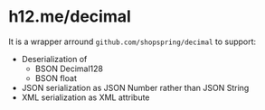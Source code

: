 h12.me/decimal
==============

It is a wrapper arround `github.com/shopspring/decimal` to support:

* Deserialization of
  * BSON Decimal128
  * BSON float
* JSON serialization as JSON Number rather than JSON String
* XML serialization as XML attribute
